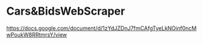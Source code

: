 # Cars&BidsWebScraper

https://docs.google.com/document/d/1zYdJZDnJ7fmCAfgTyeLkNOinf0ncMwPoukW8RRtmrsY/view
 

 
